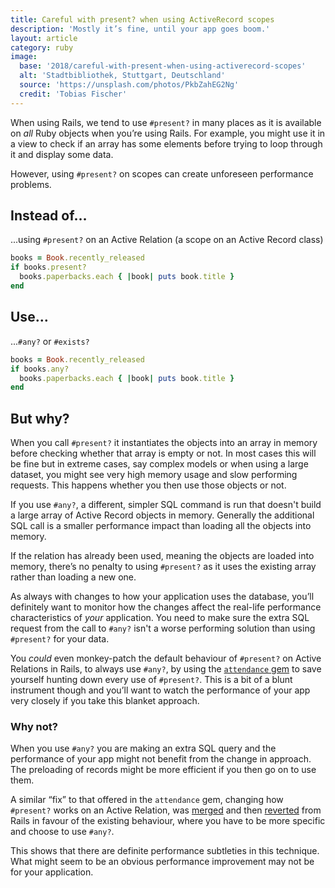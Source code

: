 ```yaml
---
title: Careful with present? when using ActiveRecord scopes
description: 'Mostly it’s fine, until your app goes boom.'
layout: article
category: ruby
image:
  base: '2018/careful-with-present-when-using-activerecord-scopes'
  alt: 'Stadtbibliothek, Stuttgart, Deutschland'
  source: 'https://unsplash.com/photos/PkbZahEG2Ng'
  credit: 'Tobias Fischer'
---
```


When using Rails, we tend to use `#present?` in many places as it is available on _all_ Ruby objects when you’re using Rails. For example, you might use it in a view to check if an array has some elements before trying to loop through it and display some data.

However, using `#present?` on scopes can create unforeseen performance problems.


## Instead of…

...using `#present?` on an Active Relation (a scope on an Active Record class)

```ruby
books = Book.recently_released
if books.present?
  books.paperbacks.each { |book| puts book.title }
end
```


## Use…

...`#any?` or `#exists?`

```ruby
books = Book.recently_released
if books.any?
  books.paperbacks.each { |book| puts book.title }
end
```


## But why?

When you call `#present?` it instantiates the objects into an array in memory before checking whether that array is empty or not. In most cases this will be fine but in extreme cases, say complex models or when using a large dataset, you might see very high memory usage and slow performing requests. This happens whether you then use those objects or not.

If you use `#any?`, a different, simpler SQL command is run that doesn't build a large array of Active Record objects in memory. Generally the additional SQL call is a smaller performance impact than loading all the objects into memory.

If the relation has already been used, meaning the objects are loaded into memory, there’s no penalty to using `#present?` as it uses the existing array rather than loading a new one.

As always with changes to how your application uses the database, you’ll definitely want to monitor how the changes affect the real-life performance characteristics of _your_ application. You need to make sure the extra SQL request from the call to `#any?` isn't a worse performing solution than using `#present?` for your data.

You _could_ even monkey-patch the default behaviour of `#present?` on Active Relations in Rails, to always use `#any?`, by using the [`attendance` gem](https://github.com/schneems/attendance) to save yourself hunting down every use of `#present?`. This is a bit of a blunt instrument though and you’ll want to watch the performance of your app very closely if you take this blanket approach.


### Why not?

When you use `#any?` you are making an extra SQL query and the performance of your app might not benefit from the change in approach. The preloading of records might be more efficient if you then go on to use them.

A similar “fix” to that offered in the `attendance` gem, changing how `#present?` works on an Active Relation, was [merged](https://github.com/rails/rails/pull/10539) and then [reverted](https://github.com/rails/rails/commit/2b763131eacaae5bff9ffb5015fbf367d594dc64) from Rails in favour of the existing behaviour, where you have to be more specific and choose to use `#any?`.

This shows that there are definite performance subtleties in this technique. What might seem to be an obvious performance improvement may not be for your application.
